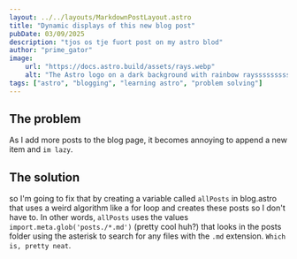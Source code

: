 ```yaml
---
layout: ../../layouts/MarkdownPostLayout.astro
title: "Dynamic displays of this new blog post"
pubDate: 03/09/2025
description: "tjos os tje fuort post on my astro blod"
author: "prime_gator"
image:
    url: "https://docs.astro.build/assets/rays.webp"
    alt: "The Astro logo on a dark background with rainbow rayssssssssssssssssssssssssssssssss."
tags: ["astro", "blogging", "learning astro", "problem solving"]
---
```


## The problem

As I add more posts to the blog page, it becomes annoying to append a new item and `im lazy`.

## The solution

so I'm going to fix that by creating a variable called `allPosts` in blog.astro that uses a weird algorithm like a for loop and creates these posts so I don't have to.
In other words, `allPosts` uses the values `import.meta.glob('posts./*.md')` (pretty cool huh?) that looks in the posts folder using the asterisk to search for any files with the `.md` extension. `Which is, pretty neat`.